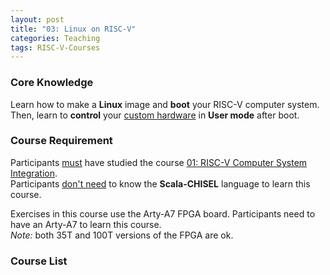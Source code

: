 ```yaml
---
layout: post
title: "03: Linux on RISC-V"
categories: Teaching
tags: RISC-V-Courses
---
```


### Core Knowledge

Learn how to make a **Linux** image and **boot** your RISC-V computer system.
<br>
Then, learn to **control** your <ins>custom hardware</ins> in **User mode** after boot.

### Course Requirement

Participants <ins>must</ins> have studied the course <a href="./teaching/2022/12/30/RISC-V-Integration">01: RISC-V Computer System Integration</a>.
<br>
Participants <ins>don't need</ins> to know the **Scala-CHISEL** language to learn this course.

Exercises in this course use the Arty-A7 FPGA board. Participants need to have an Arty-A7 to learn this course.
<br>
*Note:* both 35T and 100T versions of the FPGA are ok.

### Course List


